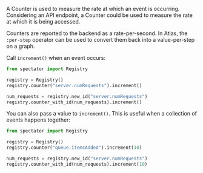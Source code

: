 A Counter is used to measure the rate at which an event is occurring. Considering an API endpoint,
a Counter could be used to measure the rate at which it is being accessed.

Counters are reported to the backend as a rate-per-second. In Atlas, the `:per-step` operator can
be used to convert them back into a value-per-step on a graph.

Call `increment()` when an event occurs:

```python
from spectator import Registry

registry = Registry()
registry.counter("server.numRequests").increment()

num_requests = registry.new_id("server.numRequests")
registry.counter_with_id(num_requests).increment()
```

You can also pass a value to `increment()`. This is useful when a collection of events happens
together:

```python
from spectator import Registry

registry = Registry()
registry.counter("queue.itemsAdded").increment(10)

num_requests = registry.new_id("server.numRequests")
registry.counter_with_id(num_requests).increment(10)
```
